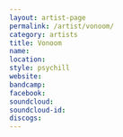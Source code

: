 ```yaml
---
layout: artist-page
permalink: /artist/vonoom/
category: artists
title: Vonoom
name: 
location: 
style: psychill
website: 
bandcamp: 
facebook: 
soundcloud: 
soundcloud-id: 
discogs: 
---
```

